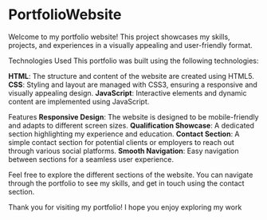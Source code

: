 # PortfolioWebsite

Welcome to my portfolio website! This project showcases my skills, projects, and experiences in a visually appealing and user-friendly format.

Technologies Used
This portfolio was built using the following technologies:

**HTML**: The structure and content of the website are created using HTML5.
**CSS**: Styling and layout are managed with CSS3, ensuring a responsive and visually appealing design.
**JavaScript**: Interactive elements and dynamic content are implemented using JavaScript.

Features
**Responsive Design**: The website is designed to be mobile-friendly and adapts to different screen sizes.
**Qualification Showcase**: A dedicated section highlighting my experience and education.
**Contact Section**: A simple contact section for potential clients or employers to reach out through various social platforms.
**Smooth Navigation**: Easy navigation between sections for a seamless user experience.

Feel free to explore the different sections of the website. You can navigate through the portfolio to see my skills, and get in touch using the contact section.

Thank you for visiting my portfolio! I hope you enjoy exploring my work
